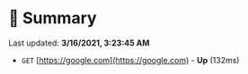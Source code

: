# 📖 Summary
Last updated: **3/16/2021, 3:23:45 AM**

- `GET` [https://google.com](https://google.com) - **Up** (132ms)
